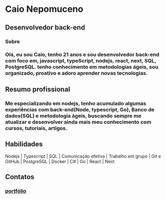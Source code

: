 # Caio Nepomuceno 
## Desenvolvedor back-end
### Sobre
### Olá, eu sou Caio, tenho 21 anos e sou desenvolvedor back-end com foco em, javascript, typeScript, nodejs, react, next, SQL, PostgreSQL. tenho conhecimento em metodologias ágeis, sou organizado, proativo e adoro aprender novas tecnologias.
## Resumo profissional 
### Me especializando em nodejs, tenho acumulado algumas experiências com back-end(Node, typescript, Go), Banco de dados(SQL) e metodologia ágeis, buscando sempre me atualizar e desenvolver ainda mais meu conhecimento com cursos, tutoriais, artigos.
## Habilidades 
Nodejs | Typescript | SQL | Comunicação efetiva | Trabalho em grupo | Git e GitHub | PostgreSQL | Docker | C# | Go | React | Next

## Contatos 
### [portfólio](https://portfolio-v2-drab-two.vercel.app)
